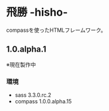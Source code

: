 飛勝 -hisho-
=====

compassを使ったHTMLフレームワーク。



1.0.alpha.1
----------------

※現在製作中

### 環境 ###

+  sass 3.3.0.rc.2
+  compass 1.0.0.alpha.15
